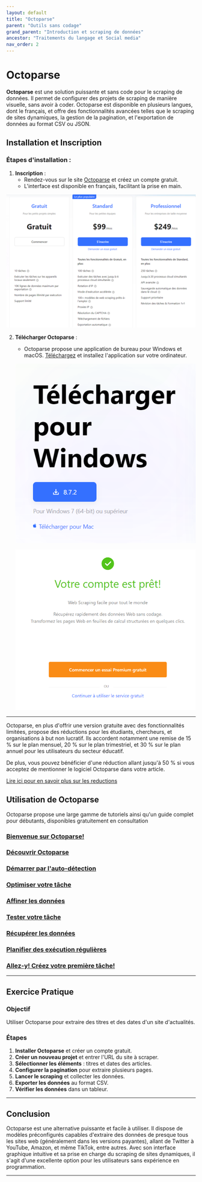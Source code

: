 ```yaml
---
layout: default
title: "Octoparse"
parent: "Outils sans codage"
grand_parent: "Introduction et scraping de données"
ancestor: "Traitements du langage et Social media"
nav_order: 2
---
```


# Octoparse 

**Octoparse** est une solution puissante et sans code pour le scraping de données. Il permet de configurer des projets de scraping de manière visuelle, sans avoir à coder. Octoparse est disponible en plusieurs langues, dont le français, et offre des fonctionnalités avancées telles que le scraping de sites dynamiques, la gestion de la pagination, et l'exportation de données au format CSV ou JSON.

## Installation et Inscription

### Étapes d'installation :

1. **Inscription** :
   - Rendez-vous sur le site [Octoparse](https://www.octoparse.fr) et créez un compte gratuit.
   - L'interface est disponible en français, facilitant la prise en main.

![Octoparse](../../assets/images/workshop/octoparse1.png) 

2. **Télécharger Octoparse** :
   - Octoparse propose une application de bureau pour Windows et macOS. [Téléchargez](https://www.octoparse.fr/download) et installez l'application sur votre ordinateur.

   ![Octoparse](../../assets/images/workshop/octoparse2.png) 

   ![Octoparse](../../assets/images/workshop/octoparse3.png)
---

Octoparse, en plus d'offrir une version gratuite avec des fonctionnalités limitées, propose des réductions pour les étudiants, chercheurs, et organisations à but non lucratif. Ils accordent notamment une remise de 15 % sur le plan mensuel, 20 % sur le plan trimestriel, et 30 % sur le plan annuel pour les utilisateurs du secteur éducatif.

De plus, vous pouvez bénéficier d'une réduction allant jusqu'à 50 % si vous acceptez de mentionner le logiciel Octoparse dans votre article.

[Lire ici pour en savoir plus sur les reductions](https://helpcenter.octoparse.com/fr/articles/6471124-demandez-une-reduction-pour-l-education-l-exposition-ou-les-organisations-a-but-non-lucratif)

## Utilisation de Octoparse

Octoparse propose une large gamme de tutoriels ainsi qu'un guide complet pour débutants, disponibles gratuitement en consultation 


### [Bienvenue sur Octoparse!](https://helpcenter.octoparse.com/fr/articles/6470918-bienvenue-sur-octoparse)

### [Découvrir Octoparse](https://helpcenter.octoparse.com/fr/articles/6470919-lecon-0-decouvrir-octoparse)

### [Démarrer par l'auto-détection](https://helpcenter.octoparse.com/fr/articles/6470921-lecon-1-demarrer-par-l-auto-detection)

### [Optimiser votre tâche](https://helpcenter.octoparse.com/fr/articles/6470922-lecon-2-optimiser-votre-tache)

### [Affiner les données](https://helpcenter.octoparse.com/fr/articles/6470923-lecon-3-affiner-les-donnees)

### [Tester votre tâche](https://helpcenter.octoparse.com/fr/articles/6470924-lecon-4-tester-votre-tache)

### [Récupérer les données](https://helpcenter.octoparse.com/fr/articles/6470925-lecon-5-recuperer-les-donnees)

### [Planifier des exécution régulières](https://helpcenter.octoparse.com/fr/articles/6470926-lecon-6-planifier-des-execution-regulieres)

### [Allez-y! Créez votre première tâche!](https://helpcenter.octoparse.com/fr/articles/6470927-lecon-7-allez-y-creez-votre-premiere-tache)

---

## Exercice Pratique

### Objectif

Utiliser Octoparse pour extraire des titres et des dates d'un site d'actualités.

### Étapes

1. **Installer Octoparse** et créer un compte gratuit.
2. **Créer un nouveau projet** et entrer l'URL du site à scraper.
3. **Sélectionner les éléments** : titres et dates des articles.
4. **Configurer la pagination** pour extraire plusieurs pages.
5. **Lancer le scraping** et collecter les données.
6. **Exporter les données** au format CSV.
7. **Vérifier les données** dans un tableur.

---

## Conclusion

Octoparse est une alternative puissante et facile à utiliser. Il dispose de modèles préconfigurés capables d'extraire des données de presque tous les sites web (généralement dans les versions payantes), allant de Twitter à YouTube, Amazon, et même TikTok, entre autres. Avec son interface graphique intuitive et sa prise en charge du scraping de sites dynamiques, il s'agit d'une excellente option pour les utilisateurs sans expérience en programmation.

---